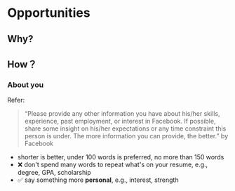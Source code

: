 # Opportunities 


## Why?

## How？


### About you 

Refer:

> “Please provide any other information you have about his/her skills, experience, past employment, or interest in Facebook. If possible, share some insight on his/her expectations or any time constraint this person is under. The more information you can provide, the better.” by Facebook 


- shorter is better, under 100 words is preferred, no more than 150 words
- ❌ don't spend many words to repeat what's on your resume, e.g., degree, GPA, scholarship
- ✅ say something more **personal**, e.g., interest, strength
